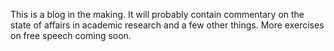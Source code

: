 
This is a blog in the making. It will probably contain commentary on the state of affairs in academic research and a few other things. More exercises on free speech coming soon.

